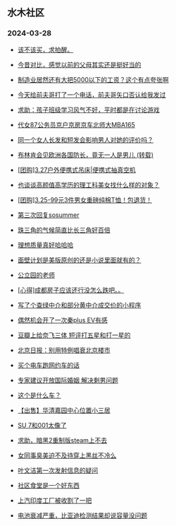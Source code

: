## 水木社区 
### 2024-03-28

+ [该不该买，求拍醒。](https://www.mysmth.net/nForum/article/OurEstate/2930165)

+ [今昔对比，感觉以前的父母其实还是挺好当的](https://www.mysmth.net/nForum/article/FamilyLife/1766636404)

+ [制造业居然还有大把5000以下的工资？这个有点夸张啊](https://www.mysmth.net/nForum/article/WorkingLife/11741)

+ [今天给前夫哥打了一个电话，前夫哥矢口否认给我发过](https://www.mysmth.net/nForum/article/MyFamily/252947)

+ [求助：孩子班级学习风气不好，平时都是在讨论游戏](https://www.mysmth.net/nForum/article/ChildEducation/2366421)

+ [代女87公务员京户京房京车北师大MBA165](https://www.mysmth.net/nForum/article/PieLove/2879168)

+ [同一个女人长发和短发会影响男人对她的评价吗？](https://www.mysmth.net/nForum/article/Love/6291802)

+ [布林肯会见欧洲各国防长，竟无一人是男儿 (转载)](https://www.mysmth.net/nForum/article/MMJoke/1634817860)

+ [[团购]3.27户外便携式吊床|便携式抽真空机](https://www.mysmth.net/nForum/article/ADAgent_TG/1319408)

+ [也谈谈高颜值高学历的理工科美女找什么样的对象？](https://www.mysmth.net/nForum/article/Age/20351182)

+ [[团购]3.25-99元3件男女重磅纯棉T恤！包退货！](https://www.mysmth.net/nForum/article/ADAgent_TG/1319481)

+ [第三次回复sosummer](https://www.mysmth.net/nForum/article/MyFamily/253507)

+ [珠三角的气候简直比长三角好百倍](https://www.mysmth.net/nForum/article/Geography/577439)

+ [理想质量真好哈哈哈](https://www.mysmth.net/nForum/article/AutoWorld/1944798694)

+ [面壁计划是美版原创的还是小说里面就有的？](https://www.mysmth.net/nForum/article/OMTV/743719)

+ [公立园的老师](https://www.mysmth.net/nForum/article/FamilyLife/1766637769)

+ [[心得]成都房子应该还行没怎么跌吧。。](https://www.mysmth.net/nForum/article/Sichuan/653631)

+ [写了个查绿中介和部分黄中介成交价的小程序](https://www.mysmth.net/nForum/article/OurEstate/2928692)

+ [偶然机会开了一次秦plus EV有感](https://www.mysmth.net/nForum/article/AutoWorld/1944798720)

+ [豆瓣上给奈飞三体 短评打五星和打一星的](https://www.mysmth.net/nForum/article/OMTV/743725)

+ [北京日报：别用特例唱衰北京楼市](https://www.mysmth.net/nForum/article/OurEstate/2931225)

+ [买个电车跑网约车的话](https://www.mysmth.net/nForum/article/GreenAuto/1516445)

+ [专家建议开放国际婚姻 解决剩男问题](https://www.mysmth.net/nForum/article/Love/6291814)

+ [这个是什么车？](https://www.mysmth.net/nForum/article/AutoWorld/1944798757)

+ [【出售】华清嘉园中心位置小三居](https://www.mysmth.net/nForum/article/OurEstate/2932040)

+ [SU 7和001太像了](https://www.mysmth.net/nForum/article/GreenAuto/1516513)

+ [求助，暗黑2重制版steam上不去](https://www.mysmth.net/nForum/article/Diablo/320510)

+ [女同事臭美迫不及待穿上黑丝不冷么](https://www.mysmth.net/nForum/article/FashionShow/505847)

+ [叶文洁第一次发射信息的疑问](https://www.mysmth.net/nForum/article/ThreeBody/1233)

+ [社区食堂是一个好东西](https://www.mysmth.net/nForum/article/WorkingLife/13266)

+ [上汽印度工厂被收割了一把](https://www.mysmth.net/nForum/article/GreenAuto/1516519)

+ [电池衰减严重，比亚迪检测结果却说容量没问题](https://www.mysmth.net/nForum/article/GreenAuto/1516626)

